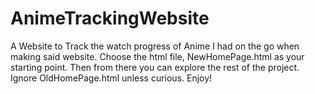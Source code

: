 # AnimeTrackingWebsite
A Website to Track the watch progress of Anime I had on the go when making said website.
Choose the html file, NewHomePage.html as your starting point. Then from there you can explore the rest of the project. 
Ignore OldHomePage.html unless curious.
Enjoy!
